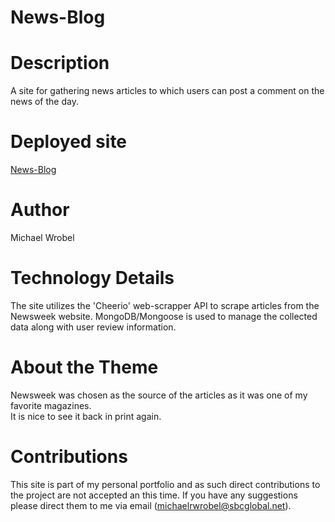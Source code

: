 # News-Blog

# Description

A site for gathering news articles to which users can post a comment on the news of the day. 

# Deployed site
[News-Blog](https://sheltered-oasis-84271.herokuapp.com/)

# Author
Michael Wrobel

# Technology Details

The site utilizes the 'Cheerio' web-scrapper API to scrape articles from the Newsweek website.  MongoDB/Mongoose is used to manage the collected data along with user review information.

# About the Theme

Newsweek was chosen as the source of the articles as it was one of my favorite magazines.  
It is nice to see it back in print again.

# Contributions

This site is part of my personal portfolio and as such direct contributions to the project are not accepted an this time.  If you have any suggestions please direct them to me via email (michaelrwrobel@sbcglobal.net).
